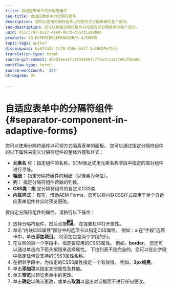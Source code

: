 ```yaml
---
title: 自适应表单中的分隔符组件
seo-title: 自适应表单中的分隔符组件
description: 您可以使用分隔符组件以可视方式分隔表单的各个部分。
seo-description: 您可以使用分隔符组件以可视方式分隔表单的各个部分。
uuid: d51c3797-8227-41ed-88cd-c56cc129eb86
products: SG_EXPERIENCEMANAGER/6.4/FORMS
topic-tags: author
discoiquuid: ba674a2d-7c78-430e-8e17-1a18619e71cb
translation-type: tm+mt
source-git-commit: db4d19e3af11f04369fc7f6a7c13377962f0650a
workflow-type: tm+mt
source-wordcount: '298'
ht-degree: 0%

---
```



# 自适应表单中的分隔符组件{#separator-component-in-adaptive-forms}

您可以使用分隔符组件以可视方式隔离表单的面板。 您可以通过指定分隔符组件的以下属性来定义分隔符组件的整体外观和样式：

* **元素名** 称：指定组件的名称。SOM表达式用元素名称字段中指定的值对组件进行寻址。
* **粗细：** 指定分隔符组件的粗细（以像素为单位）。
* **列：** 指定分隔符组件跨越的列数。
* **CSS类：指** 定分隔符组件的自定义CSS类
* **内联样式：** 现在，借助AEM Forms，您可以将内联CSS样式应用于单个自适应表单组件并实时预览更改。

要指定分隔符组件的属性，请执行以下操作：

1. 选择分隔符组件，然后点按![cmppr](assets/cmppr.png)。 在提要栏中打开属性。
1. 单击“内联CSS属性”部分中的选项卡以指定CSS属性。 例如：a.在“字段”选项卡中，单击&#x200B;**添加项目**。 将添加包含两个字段的行。
1. 在左侧的第一个字段中，指定要应用的CSS3属性。 例如，**border**。 您还可以通过单击向下箭头按钮来选择属性。 下拉列表不是完全的，您可以在此字段中指定任何受支持的CSS3属性名称。
1. 在相邻字段中，为指定的CSS3属性指定一个有效值。 例如，**3px纯黑**。
1. 单击&#x200B;**添加项**&#x200B;以指定其他属性及其值。
1. 单击&#x200B;**预览**&#x200B;以预览表单中的更改。
1. 单击&#x200B;**确定**&#x200B;以确认更改，或单击**取消**以退出对话框而不进行任何更改。

